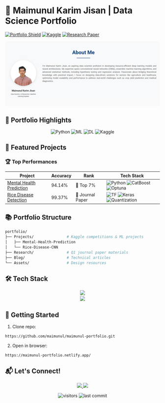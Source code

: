 # 🚀 Maimunul Karim Jisan | Data Science Portfolio 

[![Portfolio Shield](https://img.shields.io/badge/Portfolio-Live-2EA44F?style=for-the-badge&logo=google-chrome&logoColor=white)](https://yourportfolio.com)
[![Kaggle](https://img.shields.io/badge/Kaggle-Profile-20BEFF?style=for-the-badge&logo=kaggle&logoColor=white)](https://www.kaggle.com/maimunulkjisan)
[![Research Paper](https://img.shields.io/badge/Research-Q1_Journal-important?style=for-the-badge&logo=arxiv&logoColor=white)]()

![Portfolio Banner](https://github.com/maimunul/maimunul-portfolio/blob/main/assets/portfoliobanner.png) <!-- Replace with your actual banner image URL -->

## 🎯 Portfolio Highlights

<div align="center">
  
  ![Python](https://img.shields.io/badge/Python-Expert-3776AB?style=flat&logo=python&logoColor=white)
  ![ML](https://img.shields.io/badge/Machine_Learning-Pro-FF6F00?style=flat&logo=scikit-learn&logoColor=white) 
  ![DL](https://img.shields.io/badge/Deep_Learning-Specialist-FF6F00?style=flat&logo=tensorflow&logoColor=white)
  ![Kaggle](https://img.shields.io/badge/Kaggle-Competitions-20BEFF?style=flat&logo=kaggle&logoColor=white)

</div>

## 🌟 Featured Projects

### 🏆 Top Performances
| Project | Accuracy | Rank | Tech Stack | 
|---------|----------|------|------------|
| [Mental Health Prediction](https://github.com/...) | 94.14% | 🥈 Top 7% | ![Python][python] ![CatBoost][catboost] ![Optuna][optuna] |
| [Rice Disease Detection](https://github.com/...) | 99.37% | 🏅 Journal Paper | ![TF][tensorflow] ![Keras][keras] ![Quantization][quant] |

[python]: https://img.shields.io/badge/-Python-3776AB?logo=python&logoColor=white
[catboost]: https://img.shields.io/badge/-CatBoost-FF6B00
[optuna]: https://img.shields.io/badge/-Optuna-000000
[tensorflow]: https://img.shields.io/badge/-TensorFlow-FF6F00?logo=tensorflow
[keras]: https://img.shields.io/badge/-Keras-D00000?logo=keras
[quant]: https://img.shields.io/badge/-Quantization-01A4EF



## 📚 Portfolio Structure

```bash
portfolio/
├── Projects/               # Kaggle competitions & ML projects
│   ├── Mental-Health-Prediction
│   └── Rice-Disease-CNN
├── Research/               # Q1 journal paper materials
├── Blog/                   # Technical articles
└── Assets/                 # Design resources
```

## 🛠️ Tech Stack

<div align="center">
  <img src="https://skillicons.dev/icons?i=py,tensorflow,aws,git,github,md,vscode" />
  <br>
  <img src="https://skillicons.dev/icons?i=mysql,docker,raspberrypi,arduino" />
</div>

## 🚀 Getting Started

1. Clone repo:
```bash
https://github.com/maimunul/maimunul-portfolio.git
```
2. Open in browser:
```bash
https://maimunul-portfolio.netlify.app/
```

## 📬 Let's Connect!

<div align="center">
  <a href="mailto:maimunulkjisan0@gmail.com">
    <img src="https://img.shields.io/badge/Email-Contact-red?style=for-the-badge&logo=gmail"/>
  </a>
  <a href="https://www.linkedin.com/in/...">
    <img src="https://img.shields.io/badge/LinkedIn-Connect-blue?style=for-the-badge&logo=linkedin"/>
  </a>
</div>

<p align="center">
  <img src="https://visitor-badge.glitch.me/badge?page_id=maimunul.portfolio" alt="visitors"/> 
  <img src="https://img.shields.io/github/last-commit/maimunul/portfolio?color=blue" alt="last commit"/>
</p>
